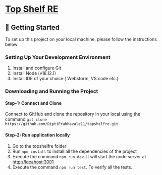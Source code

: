 # [Top Shelf RE]()

## 🚀 Getting Started

To set up this project on your local machine, please follow the instructions below

### Setting Up Your Development Environment

1) Install and configure Git
2) Install Node (v18.12.1)
3) Install IDE of your choice ( Webstorm, VS code etc.)

### Downloading and Running the Project

#### Step-1: Connect and Clone

   Connect to GitHub and clone the repository in your local using the
   command ``` git clone https://github.com/DiptiPrabhavale11/topshelfre.git ```

#### Step-2: Run application locally

1) Go to the topshelfre folder
2) Run ``` npm install ``` to install all the dependencies of the project
3) Execute the command ``` npm run dev ```. It will start the node server at <http://locahost:3001>
4) Execute the command ``` npm run test ```. To verify all the tests.
